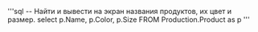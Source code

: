 '''sql
-- Найти и вывести на экран названия продуктов, их цвет и размер.
select 
	p.Name,
	p.Color,
	p.Size
FROM Production.Product as p
'''
